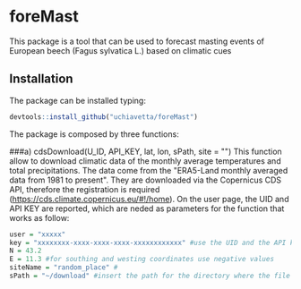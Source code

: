 # foreMast
This package is a tool that can be used to forecast masting events of European beech (Fagus sylvatica L.) based on climatic cues

## Installation
The package can be installed typing:
```r
devtools::install_github("uchiavetta/foreMast")
```
The package is composed by three functions:

###a) cdsDownload(U_ID, API_KEY, lat, lon, sPath, site = "")
This function allow to download climatic data of the monthly average temperatures and total precipitations. The       data come from the "ERA5-Land monthly averaged data from 1981 to present". They are downloaded via the Copernicus
CDS API, therefore the registration is required (https://cds.climate.copernicus.eu/#!/home).
On the user page, the UID and API KEY are reported, which are neded as parameters for the function that works as follow:
```r
user = "xxxxx" 
key = "xxxxxxxx-xxxx-xxxx-xxxx-xxxxxxxxxxxx" #use the UID and the API key in your Copernicus CDS User profile
N = 43.2 
E = 11.3 #for southing and westing coordinates use negative values
siteName = "random_place" # 
sPath = "~/download" #insert the path for the directory where the file should be downloaded

```

